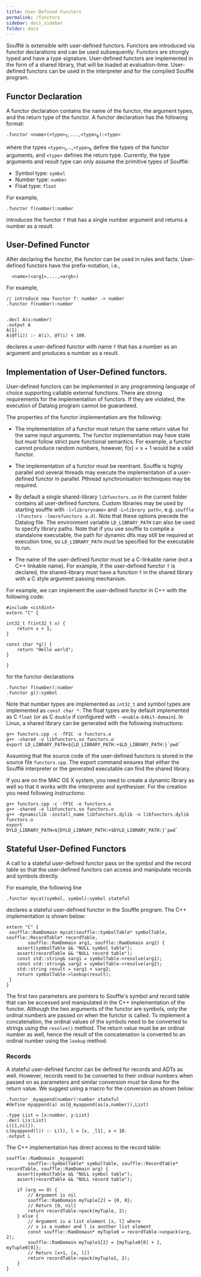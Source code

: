 ```yaml
---
title: User-Defined Functors
permalink: /functors
sidebar: docs_sidebar
folder: docs
---
```


Soufflé is extensible with user-defined functors. Functors are 
introduced via functor declarations and can be used subsequently.
Functors are strongly typed and have a type signature. User-defined
functors are implemented in the form of a shared library, that will 
be loaded at evaluation-time. User-defined functors can be 
used in the interpreter and for the compiled Soufflé program. 

## Functor Declaration 
A functor declaration contains
the name of the functor, the argument types, and the return type 
of the functor. A functor declaration has the following
format:

`.functor <name>(<type>`<sub>1</sub>`,...,<type>`<sub>k</sub>`):<type>`
  
where the types  `<type>`<sub>1</sub>,...,`<type>`<sub>k</sub> define the types 
of the functor arguments, and `<type>` defines the return type. Currently,
the type arguments and result type can only assume the primitive types of Soufflé:
* Symbol type: `symbol`
* Number type: `number`
* Float type: `float`

For example, 
```
.functor f(number):number
```
introduces the functor `f` that has a single number argument and 
returns a number as a result.

## User-Defined Functor 

After declaring the functor, the functor can be used in rules and facts. 
User-defined functors have the prefix-notation, i.e., 
```
  <name>(<arg1>,...,<argk>)
```

For example,

```
// introduce new functor f: number -> number
.functor f(number):number


.decl A(x:number) 
.output A
A(1). 
A(@f(i)) :- A(i), @f(i) < 100.
```
declares a user-defined functor with name `f` that has a number as an argument and produces a number as a result. 

## Implementation of User-Defined functors.

User-defined functors can be implemented in any programming language of choice supporting callable external functions. 
There are strong requirements for the implementation of functors. If they are violated, the execution of Datalog program cannot be guaranteed. 

The properties of the functor implementation are the following:

 * The implementation of a functor must return the same return value for the same input arguments. The functor implementation may have state but must follow strict pure functional semantics. For example, a functor cannot produce random numbers, however, f(x) = x + 1 would be a valid functor. 

 * The implementation of a functor must be reentrant. Souffle is highly parallel and several threads may execute the implementation of a user-defined functor in parallel. Pthread synchronisation techniques may be required.

 * By default a single shared-library `libfunctors.so` in the current folder contains all user-defined functors. Custom libraries may be used by starting souffle with `-l<libraryname>` and `-L<library path>`, e.g. `souffle -lfunctors -lmorefunctors a.dl`. Note that these options precede the Datalog file. The environment variable `LD_LIBRARY_PATH` can also be used to specify library paths. Note that if you use souffle to compile a standalone executable, the path for dynamic dlls may still be required at execution time, so `LD_LIBRARY_PATH` must be specified for the executable to run.
 
 * The name of the user-defined functor must be a C-linkable name (not a C++ linkable name). For example, if the user-defined functor `f` is declared, the shared-library must have a function `f` in the shared library with a C style argument passing mechanism.

For example, we can implement the user-defined functor in C++ with the following code:

```
#include <cstdint>
extern "C" {

int32_t f(int32_t x) {
    return x + 1;
}

const char *g() {
    return "Hello world";
}

}
```

for the functor declarations 
```
.functor f(number):number
.functor g():symbol
```

Note that number types are implemented as ```int32_t``` and symbol types are implemented as ```const char *```. The float types are by default implemented as C `float` (or as C `double` if configured with `--enable-64bit-domain`). In Linux, a shared library can be generated with the following instructions:
```
g++ functors.cpp -c -fPIC -o functors.o 
g++ -shared -o libfunctors.so functors.o 
export LD_LIBRARY_PATH=${LD_LIBRARY_PATH:+$LD_LIBRARY_PATH:}`pwd`
```
Assuming that the source code of the user-defined functors is stored in the source file ```functors.cpp```. The export command ensures that either the Soufflé interpreter or the generated executable can find the shared library.

If you are on the MAC OS X system, you need to create a dynamic library as well so that it works with the interpreter and synthesiser. For the creation you need following instructions: 

```
g++ functors.cpp -c -fPIC -o functors.o 
g++ -shared -o libfunctors.so functors.o 
g++ -dynamiclib -install_name libfunctors.dylib -o libfunctors.dylib functors.o
export DYLD_LIBRARY_PATH=${DYLD_LIBRARY_PATH:+$DYLD_LIBRARY_PATH:}`pwd`
```

## Stateful User-Defined Functors 
A call to a stateful user-defined functor pass 
on the symbol and the record table so that the 
user-defined functors can access and manipulate 
records and symbols directly.
 
For example, the following line
``` 
.functor mycat(symbol, symbol):symbol stateful
```
declares a stateful user-defined functor in 
the Souffle program. The C++ implementation 
is shown below:

```
extern "C" { 
 souffle::RamDomain mycat(souffle::SymbolTable* symbolTable, souffle::RecordTable* recordTable,
        souffle::RamDomain arg1, souffle::RamDomain arg2) {
    assert(symbolTable && "NULL symbol table");
    assert(recordTable && "NULL record table");
    const std::string& sarg1 = symbolTable->resolve(arg1);
    const std::string& sarg2 = symbolTable->resolve(arg2);
    std::string result = sarg1 + sarg2;
    return symbolTable->lookup(result);
 }
}
```
The first two parameters are pointers to Souffle's symbol and record table that can be accessed and manipulated in the C++ implementation of the functor. 
Although the two arguments of the functor are symbols, only the ordinal numbers 
are passed on when the functor is called. To implement a concatenation, 
the ordinal values of the symbols need to be converted to strings using 
the `resolve()` method. The return value must be an ordinal number as well, 
hence the result of the concatenation is converted to an ordinal number
using the `lookup` method. 

### Records
A stateful user-defined functor can be defined for records and ADTs 
as well. However, records need to be converted to their ordinal 
numbers when passed on as parameters and similar conversion 
must be done for the return value. We suggest using a macro
for the conversion as shown below:

```
.functor _myappend(number):number stateful
#define myappend(a) as(@_myappend(as(a,number)),List)
 
.type List = [x:number, y:List]
.decl L(x:List)
L([1,nil]).
L(myappend(l)) :- L(l), l = [x, _l1], x < 10.
.output L
``` 

The C++ implementation has direct access to the record table:

```
souffle::RamDomain _myappend(
        souffle::SymbolTable* symbolTable, souffle::RecordTable* recordTable, souffle::RamDomain arg) {
    assert(symbolTable && "NULL symbol table");
    assert(recordTable && "NULL record table");
 
    if (arg == 0) {
        // Argument is nil
        souffle::RamDomain myTuple[2] = {0, 0};
        // Return [0, nil]
        return recordTable->pack(myTuple, 2);
    } else {
        // Argument is a list element [x, l] where
        // x is a number and l is another list element
        const souffle::RamDomain* myTuple0 = recordTable->unpack(arg, 2);
        souffle::RamDomain myTuple1[2] = {myTuple0[0] + 1, myTuple0[0]};
        // Return [x+1, [x, l]]
        return recordTable->pack(myTuple1, 2);
    }
}
``` 

